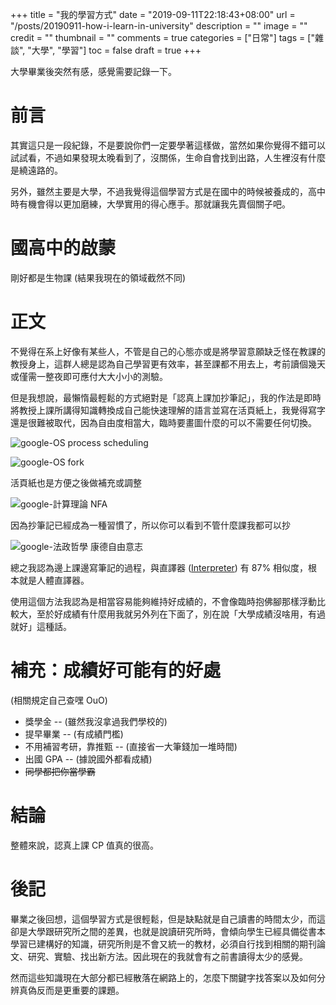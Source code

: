 +++
title = "我的學習方式"
date = "2019-09-11T22:18:43+08:00"
url = "/posts/20190911-how-i-learn-in-university"
description = ""
image = ""
credit = ""
thumbnail = ""
comments = true
categories = ["日常"]
tags = ["雜談", "大學", "學習"]
toc = false
draft = true
+++
<!-- https://drive.google.com/uc?export=view&id= -->

大學畢業後突然有感，感覺需要記錄一下。

<!--more-->

# 前言
其實這只是一段紀錄，不是要說你們一定要學著這樣做，當然如果你覺得不錯可以試試看，不過如果發現太晚看到了，沒關係，生命自會找到出路，人生裡沒有什麼是繞遠路的。

另外，雖然主要是大學，不過我覺得這個學習方式是在國中的時候被養成的，高中時有機會得以更加磨練，大學實用的得心應手。那就讓我先賣個關子吧。

# 國高中的啟蒙
剛好都是生物課 (結果我現在的領域截然不同)

# 正文
不覺得在系上好像有某些人，不管是自己的心態亦或是將學習意願缺乏怪在教課的教授身上，這群人總是認為自己學習更有效率，甚至課都不用去上，考前讀個幾天或僅需一整夜即可應付大大小小的測驗。

但是我想說，最懶惰最輕鬆的方式絕對是「認真上課加抄筆記」，我的作法是即時將教授上課所講得知識轉換成自己能快速理解的語言並寫在活頁紙上，我覺得寫字還是很難被取代，因為自由度相當大，臨時要畫圖什麼的可以不需要任何切換。

![google-OS process scheduling]()

![google-OS fork]()

活頁紙也是方便之後做補充或調整

![google-計算理論 NFA]()

因為抄筆記已經成為一種習慣了，所以你可以看到不管什麼課我都可以抄

![google-法政哲學 康德自由意志]()

總之我認為邊上課邊寫筆記的過程，與直譯器 ([Interpreter](https://en.wikipedia.org/wiki/Interpreter_(computing))) 有 87% 相似度，根本就是人體直譯器。

使用這個方法我認為是相當容易能夠維持好成績的，不會像臨時抱佛腳那樣浮動比較大，至於好成績有什麼用我就另外列在下面了，別在說「大學成績沒啥用，有過就好」這種話。

# 補充：成績好可能有的好處
(相關規定自己查嘿 OuO)

+ 獎學金 -- (雖然我沒拿過我們學校的)
+ 提早畢業 -- (有成績門檻)
+ 不用補習考研，靠推甄 -- (直接省一大筆錢加一堆時間)
+ 出國 GPA -- (據說國外都看成績) 
+ ~~同學都把你當學霸~~

# 結論
整體來說，認真上課 CP 值真的很高。

# 後記
畢業之後回想，這個學習方式是很輕鬆，但是缺點就是自己讀書的時間太少，而這卻是大學跟研究所之間的差異，也就是說讀研究所時，會傾向學生已經具備從書本學習已建構好的知識，研究所則是不會又統一的教材，必須自行找到相關的期刊論文、研究、實驗、找出新方法。因此現在的我就會有之前書讀得太少的感覺。

然而這些知識現在大部分都已經散落在網路上的，怎麼下關鍵字找答案以及如何分辨真偽反而是更重要的課題。
